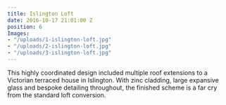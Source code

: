 ```yaml
---
title: Islington Loft
date: 2016-10-17 21:01:00 Z
position: 6
Images:
- "/uploads/1-islington-loft.jpg"
- "/uploads/2-islington-loft.jpg"
- "/uploads/3-islington-loft.jpg"
---
```


This highly coordinated design included multiple roof extensions to a Victorian terraced house in Islington. With zinc cladding, large expansive glass and bespoke detailing throughout, the finished scheme is a far cry from the standard loft conversion.